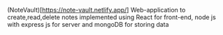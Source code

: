 (NoteVault)[https://note-vault.netlify.app/]
Web-application to create,read,delete notes implemented using React for front-end, node js with express js for server and mongoDB for storing data
